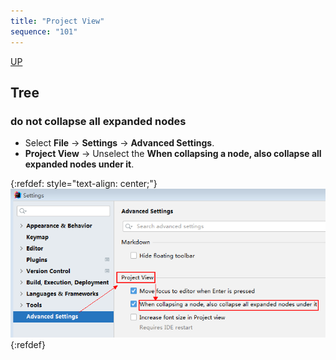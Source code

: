 ```yaml
---
title: "Project View"
sequence: "101"
---
```


[UP](/intellij-idea.html)


## Tree

### do not collapse all expanded nodes

- Select **File** -> **Settings** -> **Advanced Settings**.
- **Project View** -> Unselect the **When collapsing a node, also collapse all expanded nodes under it**.

{:refdef: style="text-align: center;"}
![](/assets/images/intellij/view/project-view-collapse-all-expanded-nodes.png)
{:refdef}
